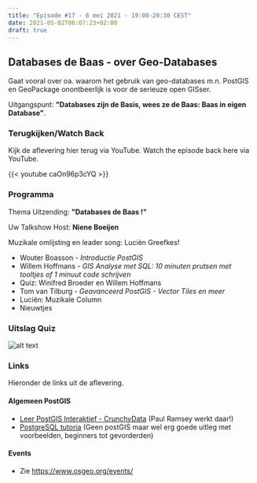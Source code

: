 ```yaml
---
title: "Episode #17 - 6 mei 2021 - 19:00-20:30 CEST"
date: 2021-05-02T06:07:23+02:00
draft: true
---
```


## Databases de Baas - over Geo-Databases 

Gaat vooral over oa. waarom het gebruik van geo-databases m.n. PostGIS 
en GeoPackage onontbeerlijk is voor de serieuze open GISser.

Uitgangspunt: **"Databases zijn de Basis, wees ze de Baas: Baas in eigen Database"**.

### Terugkijken/Watch Back

Kijk de aflevering hier terug via YouTube. Watch the episode back here via YouTube.

{{< youtube caOn96p3cYQ >}}

### Programma

Thema Uitzending: __"Databases de Baas !"__ 

Uw Talkshow Host: __Niene Boeijen__

Muzikale omlijsting en leader song: Luciën Greefkes! 

* Wouter Boasson - _Introductie PostGIS_
* Willem Hoffmans - _GIS Analyse met SQL: 10 minuten prutsen met tooltjes of 1 minuut code schrijven_
* Quiz: Winifred Broeder en Willem Hoffmans
* Tom van Tilburg - _Geavanceerd PostGIS - Vector Tiles en meer_
* Luciën: Muzikale Column
* Nieuwtjes

### Uitslag Quiz

![alt text](/images/episode-0017/uitslag-quiz.png "Uitslag van De Grote Geo Quiz")

### Links

Hieronder de links uit de aflevering.

#### Algemeen PostGIS

* [Leer PostGIS Interaktief - CrunchyData](https://learn.crunchydata.com/postgis) (Paul Ramsey werkt daar!)
* [PostgreSQL tutoria](https://www.postgresqltutorial.com) (Geen postGIS maar wel erg goede uitleg met voorbeelden, beginners tot gevorderden)

#### Events

* Zie https://www.osgeo.org/events/
